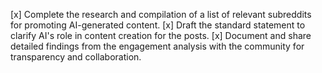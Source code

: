 [x] Complete the research and compilation of a list of relevant subreddits for promoting AI-generated content.
[x] Draft the standard statement to clarify AI's role in content creation for the posts.
[x] Document and share detailed findings from the engagement analysis with the community for transparency and collaboration.